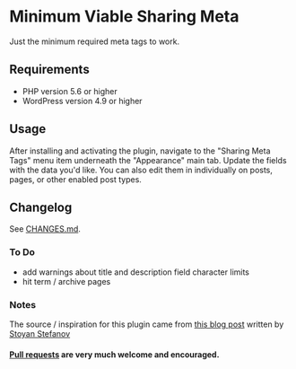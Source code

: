 # Minimum Viable Sharing Meta
Just the minimum required meta tags to work.

## Requirements

* PHP version 5.6 or higher
* WordPress version 4.9 or higher

## Usage

After installing and activating the plugin, navigate to the "Sharing Meta Tags" menu item underneath the "Appearance" main tab. Update the fields with the data you'd like. You can also edit them in individually on posts, pages, or other enabled post types.

## Changelog

See [CHANGES.md](CHANGES.md).

### To Do

* add warnings about title and description field character limits
* hit term / archive pages

### Notes
The source / inspiration for this plugin came from [this blog post](http://www.phpied.com/minimum-viable-sharing-meta-tags/) written by [Stoyan Stefanov](http://www.phpied.com/bio/) 

#### [Pull requests](https://github.com/norcross/minimum-viable-sharing-meta/pulls) are very much welcome and encouraged.
